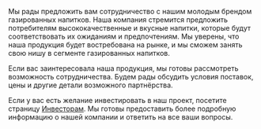 Мы рады предложить вам сотрудничество с нашим молодым брендом газированных напитков. Наша компания стремится предложить потребителям высококачественные и вкусные напитки, которые будут соответствовать их ожиданиям и предпочтениям. Мы уверены, что наша продукция будет востребована на рынке, и мы сможем занять свою нишу в сегменте газированных напитков.

Если вас заинтересовала наша продукция, мы готовы рассмотреть возможность сотрудничества. Будем рады обсудить условия поставок, цены и другие детали возможного партнёрства.

Если у вас есть желание инвестировать в наш проект, посетите страницу [Инвесторам](/invest). Мы готовы предоставить более подробную информацию о нашей компании и ответить на все ваши вопросы.